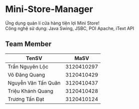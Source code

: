 # Mini-Store-Manager
Ứng dụng quản lí cửa hàng tiện lợi Mini Store!
<br>Công nghệ sử dụng: Java Swing, JSBC, POI Apache, iText API
 
## Team Member
| TenSV                 | MaSV       |
|-----------------------|------------|
| Trần Nguyên Lộc       | 3120410297 |
| Võ Đăng Quang         | 3120410429 |
| Nguyễn Văn Tấn Quân   | 3120410437 |
| Triệu Khánh Quang     | 3120410428 |
| Trương Tấn Đạt        | 3120410124 |
 
 
